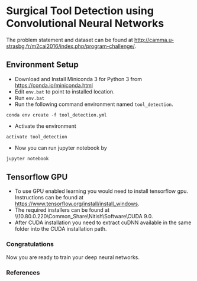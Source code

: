 # Surgical Tool Detection using Convolutional Neural Networks

The problem statement and dataset can be found at <http://camma.u-strasbg.fr/m2cai2016/index.php/program-challenge/>.

## Environment Setup

* Download and Install Miniconda 3 for Python 3 from <https://conda.io/miniconda.html>
* Edit `env.bat` to point to installed location.
* Run `env.bat`
* Run  the following command environment named `tool_detection`.
```
conda env create -f tool_detection.yml
```
* Activate the environment
```
activate tool_detection
```
* Now you can run jupyter notebook by
```python
jupyter notebook
```

## Tensorflow GPU

* To use GPU enabled learning you would need to install tensorflow gpu. Instructions can be found at <https://www.tensorflow.org/install/install_windows>.
* The required installers can be found at \\\\10.80.0.220\Common_Share\Nitish\Software\CUDA 9.0.
* After CUDA installation you need to extract cuDNN available in the same folder into the CUDA installation path.

### Congratulations
Now you are ready to train your deep neural networks.

### References